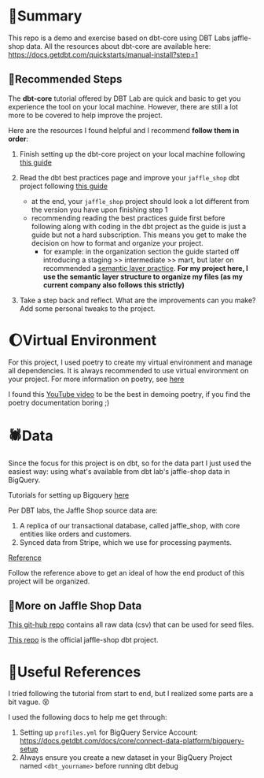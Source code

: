 # :robot:Summary
This repo is a demo and exercise based on dbt-core using DBT Labs jaffle-shop data.
All the resources about dbt-core are available here: https://docs.getdbt.com/quickstarts/manual-install?step=1

## :dancer:Recommended Steps

The **dbt-core** tutorial offered by DBT Lab are quick and basic to get you experience the tool on your local machine. However, there are still a lot more to be covered to help improve the project.

Here are the resources I found helpful and I recommend **follow them in order**:

1. Finish setting up the dbt-core project on your local machine following [this guide](https://docs.getdbt.com/quickstarts/manual-install?step=1)
   
2. Read the dbt best practices page and improve your `jaffle_shop` dbt project following [this guide](https://docs.getdbt.com/guides/best-practices)
    - at the end, your `jaffle_shop` project should look a lot different from the version you have upon finishing step 1
    - recommending reading the best practices guide first before following along with coding in the dbt project as the guide is just a guide but not a hard subscription. This means you get to make the decision on how to format and organize your project.
      - for example: in the organization section the guide started off introducing a staging >> intermediate >> mart, but later on recommended a [semantic layer practice](https://docs.getdbt.com/guides/best-practices/how-we-structure/5-semantic-layer-marts). **For my project here, I use the semantic layer structure to organize my files (as my current company also follows this strictly)**
  
3. Take a step back and reflect. What are the improvements can you make? Add some personal tweaks to the project. 

# :moon:Virtual Environment

For this project, I used poetry to create my virtual environment and manage all dependencies.
It is always recommended to use virtual environment on your project.
For more information on poetry, see [here](https://python-poetry.org/docs/basic-usage/)

I found this [YouTube video](https://youtu.be/0f3moPe_bhk?feature=shared) to be the best in demoing poetry, if you find the poetry documentation boring ;) 

# :spider:Data

Since the focus for this project is on dbt, so for the data part I just used the easiest way: using what's available from dbt lab's jaffle-shop data in BigQuery.

Tutorials for setting up Bigquery [here](https://docs.getdbt.com/quickstarts/bigquery?step=2)

Per DBT labs, the Jaffle Shop source data are:

1. A replica of our transactional database, called jaffle_shop, with core entities like orders and customers.
2. Synced data from Stripe, which we use for processing payments.

[Reference](https://docs.getdbt.com/guides/best-practices/how-we-structure/1-guide-overview#guide-structure-overview)

Follow the reference above to get an ideal of how the end product of this project will be organized.

## :apple:More on Jaffle Shop Data

[This git-hub repo](https://github.com/dbt-labs/jaffle-shop-data) contains all raw data (csv) that can be used for seed files.

[This repo](https://github.com/dbt-labs/jaffle_shop-dev/tree/master) is the official jaffle-shop dbt project.

# :book:Useful References

I tried following the tutorial from start to end, but I realized some parts are a bit vague. 😵

I used the following docs to help me get through:

1. Setting up `profiles.yml` for BigQuery Service Account: https://docs.getdbt.com/docs/core/connect-data-platform/bigquery-setup
2. Always ensure you create a new dataset in your BigQuery Project named `<dbt_yourname>` before running dbt debug